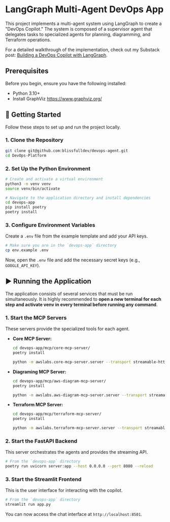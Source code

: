 # LangGraph Multi-Agent DevOps App

This project implements a multi-agent system using LangGraph to create a "DevOps Copilot." The system is composed of a supervisor agent that delegates tasks to specialized agents for planning, diagramming, and Terraform operations.

For a detailed walkthrough of the implementation, check out my Substack post: [Building a DevOps Copilot with LangGraph](https://sumantthakur.substack.com/p/from-idea-to-infrastructure-building?r=17szhe).

## Prerequisites

Before you begin, ensure you have the following installed:
- Python 3.10+
- Install GraphViz https://www.graphviz.org/

## 🚀 Getting Started

Follow these steps to set up and run the project locally.

### 1. Clone the Repository
```bash
git clone git@github.com:blissfulldev/devops-agent.git
cd DevOps-Platform
```

### 2. Set Up the Python Environment
```bash
# Create and activate a virtual environment
python3 -m venv venv
source venv/bin/activate

# Navigate to the application directory and install dependencies
cd devops-app
pip install poetry
poetry install
```

### 3. Configure Environment Variables
Create a `.env` file from the example template and add your API keys.
```bash
# Make sure you are in the `devops-app` directory
cp env.example .env
```
Now, open the `.env` file and add the necessary secret keys (e.g., `GOOGLE_API_KEY`).


## ▶️ Running the Application

The application consists of several services that must be run simultaneously. It is highly recommended to **open a new terminal for each step and activate venv in every terminal before running any command**.

### 1. Start the MCP Servers
These servers provide the specialized tools for each agent.

*   **Core MCP Server:**
    ```bash
    cd devops-app/mcp/core-mcp-server/
    poetry install
    ```
    ```bash
    python -m awslabs.core-mcp-server.server --transport streamable-http --host 0.0.0.0 --port 8000
    ```
*   **Diagraming MCP Server:**
    ```bash
    cd devops-app/mcp/aws-diagram-mcp-server/
    poetry install
    ```
    ```bash
    python -m awslabs.aws-diagram-mcp-server.server --transport streamable-http --host 0.0.0.0 --port 8001
    ```
*   **Terraform MCP Server:**
    ```bash
    cd devops-app/mcp/terraform-mcp-server/
    poetry install
    ```

    ```bash
    python -m awslabs.terraform-mcp-server.server --transport streamable-http --host 0.0.0.0 --port 8002
    ```

### 2. Start the FastAPI Backend
This server orchestrates the agents and provides the streaming API.
```bash
# From the `devops-app` directory
poetry run uvicorn server:app --host 0.0.0.0 --port 8080 --reload
```

### 3. Start the Streamlit Frontend
This is the user interface for interacting with the copilot.
```bash
# From the `devops-app` directory
streamlit run app.py
```
You can now access the chat interface at `http://localhost:8501`.
